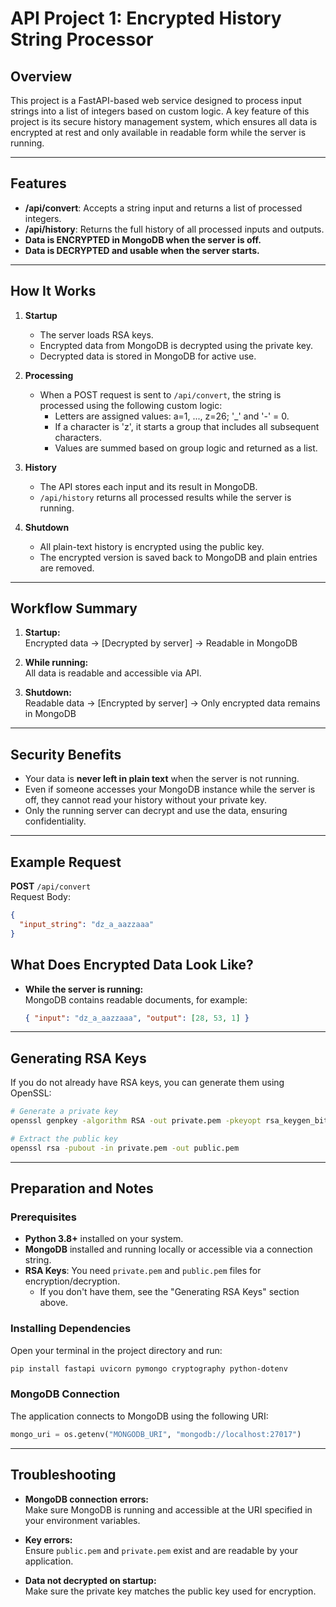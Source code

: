 # API Project 1: Encrypted History String Processor

## Overview

This project is a FastAPI-based web service designed to process input strings into a list of integers based on custom logic. A key feature of this project is its secure history management system, which ensures all data is encrypted at rest and only available in readable form while the server is running.

---

## Features

- **/api/convert**: Accepts a string input and returns a list of processed integers.
- **/api/history**: Returns the full history of all processed inputs and outputs.
- **Data is ENCRYPTED in MongoDB when the server is off.**
- **Data is DECRYPTED and usable when the server starts.**

---

## How It Works

1. **Startup**
   - The server loads RSA keys.
   - Encrypted data from MongoDB is decrypted using the private key.
   - Decrypted data is stored in MongoDB for active use.

2. **Processing**
   - When a POST request is sent to `/api/convert`, the string is processed using the following custom logic:
     - Letters are assigned values: a=1, ..., z=26; '_' and '-' = 0.
     - If a character is 'z', it starts a group that includes all subsequent characters.
     - Values are summed based on group logic and returned as a list.

3. **History**
   - The API stores each input and its result in MongoDB.
   - `/api/history` returns all processed results while the server is running.

4. **Shutdown**
   - All plain-text history is encrypted using the public key.
   - The encrypted version is saved back to MongoDB and plain entries are removed.

---

## Workflow Summary

1. **Startup:**  
   Encrypted data → [Decrypted by server] → Readable in MongoDB

2. **While running:**  
   All data is readable and accessible via API.

3. **Shutdown:**  
   Readable data → [Encrypted by server] → Only encrypted data remains in MongoDB

---

## Security Benefits

- Your data is **never left in plain text** when the server is not running.
- Even if someone accesses your MongoDB instance while the server is off, they cannot read your history without your private key.
- Only the running server can decrypt and use the data, ensuring confidentiality.

---

## Example Request

**POST** `/api/convert`  
Request Body:
```json
{
  "input_string": "dz_a_aazzaaa"
}
```

## What Does Encrypted Data Look Like?

- **While the server is running:**  
  MongoDB contains readable documents, for example:  
  ```json
  { "input": "dz_a_aazzaaa", "output": [28, 53, 1] }
  ```

---

## Generating RSA Keys

If you do not already have RSA keys, you can generate them using OpenSSL:

```sh
# Generate a private key
openssl genpkey -algorithm RSA -out private.pem -pkeyopt rsa_keygen_bits:2048

# Extract the public key
openssl rsa -pubout -in private.pem -out public.pem
```

---

## Preparation and Notes

### Prerequisites

- **Python 3.8+** installed on your system.
- **MongoDB** installed and running locally or accessible via a connection string.
- **RSA Keys**: You need `private.pem` and `public.pem` files for encryption/decryption.
  - If you don't have them, see the "Generating RSA Keys" section above.

### Installing Dependencies

Open your terminal in the project directory and run:

```sh
pip install fastapi uvicorn pymongo cryptography python-dotenv
```

### MongoDB Connection

The application connects to MongoDB using the following URI:

```python
mongo_uri = os.getenv("MONGODB_URI", "mongodb://localhost:27017")
```

---

## Troubleshooting

- **MongoDB connection errors:**  
  Make sure MongoDB is running and accessible at the URI specified in your environment variables.

- **Key errors:**  
  Ensure `public.pem` and `private.pem` exist and are readable by your application.

- **Data not decrypted on startup:**  
  Make sure the private key matches the public key used for encryption.
